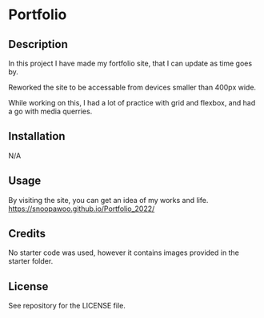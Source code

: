 # Portfolio

## Description

In this project I have made my fortfolio site, that I can update as time goes by.

Reworked the site to be accessable from devices smaller than 400px wide.

While working on this, I  had a lot of practice with grid and flexbox, and had a go with media querries.

## Installation

N/A

## Usage

By visiting the site, you can get an idea of my works and life.
https://snoopawoo.github.io/Portfolio_2022/

## Credits

No starter code was used, however it contains images provided in the starter folder.

## License

See repository for the LICENSE file.
